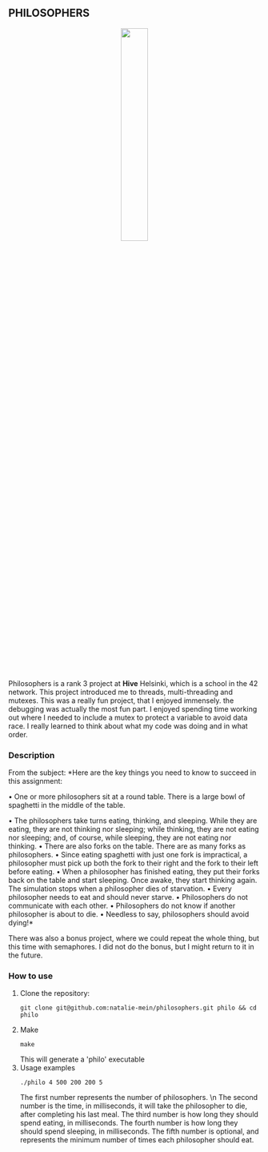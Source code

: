 ## **PHILOSOPHERS**

<p align="center" width="100%">
    <img width="33%" src="https://github.com/Arcane-Jill/images/blob/main/philosophersm.png">
</p>

Philosophers is a rank 3 project at **Hive** Helsinki, which is a school in the 42 network. This project introduced me to threads, multi-threading and 
mutexes. This was a really fun project, that I enjoyed immensely. the debugging was actually the most fun part. I enjoyed spending time working out where
I needed to include a mutex to protect a variable to avoid data race. I really learned to think about what my code was doing and in what order.

### **Description**

From the subject: *Here are the key things you need to know to succeed in this assignment:

• One or more philosophers sit at a round table. There is a large bowl of spaghetti in the middle of the table.

• The philosophers take turns eating, thinking, and sleeping. While they are eating, they are not thinking nor sleeping; 
while thinking, they are not eating nor sleeping; and, of course, while sleeping, they are not eating nor thinking.
• There are also forks on the table. There are as many forks as philosophers.
• Since eating spaghetti with just one fork is impractical, a philosopher must pick up both the fork to their right and the fork to their left before eating.
• When a philosopher has finished eating, they put their forks back on the table and start sleeping. Once awake, they start thinking again. The simulation stops when
a philosopher dies of starvation.
• Every philosopher needs to eat and should never starve.
• Philosophers do not communicate with each other.
• Philosophers do not know if another philosopher is about to die.
• Needless to say, philosophers should avoid dying!*

There was also a bonus project, where we could repeat the whole thing, but this time with semaphores. I did not do the bonus, but I might return to it in 
the future.

### **How to use**

1. Clone the repository:
   ```
   git clone git@github.com:natalie-mein/philosophers.git philo && cd philo
   ```
2. Make
   ```
   make
   ```
   This will generate a 'philo' executable
3. Usage examples
   ```
   ./philo 4 500 200 200 5
   ```
   The first number represents the number of philosophers. \n
   The second number is the time, in milliseconds, it will take the philosopher to die, after completing his last meal.
   The third number is how long they should spend eating, in milliseconds.
   The fourth number is how long they should spend sleeping, in milliseconds.
   The fifth number is optional, and represents the minimum number of times each philosopher should eat.
   
